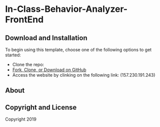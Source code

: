 # In-Class-Behavior-Analyzer-FrontEnd

## Download and Installation

To begin using this template, choose one of the following options to get started:
* Clone the repo: 
* [Fork, Clone, or Download on GitHub](https://github.com/Tebbee/In-Class-Behavior-Analyzer-FrontEnd.git)
* Access the website by clinking on the following link:
(157.230.191.243)

## About

## Copyright and License

Copyright 2019
